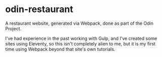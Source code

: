 # odin-restaurant

A restaurant website, generated via Webpack, done as part of the Odin Project.

I've had experience in the past working with Gulp, and I've created some sites using Eleventy, so this isn't completely alien to me, but it is my first time using Webpack beyond that site's own tutorials.
